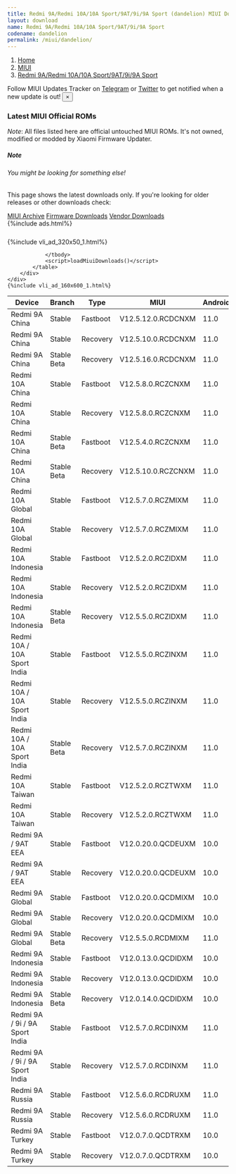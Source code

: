 ```yaml
---
title: Redmi 9A/Redmi 10A/10A Sport/9AT/9i/9A Sport (dandelion) MIUI Downloads
layout: download
name: Redmi 9A/Redmi 10A/10A Sport/9AT/9i/9A Sport
codename: dandelion
permalink: /miui/dandelion/
---
```

<nav aria-label="breadcrumb">
    <ol class="breadcrumb">
        <li class="breadcrumb-item"><a href="/">Home</a></li>
        <li class="breadcrumb-item"><a href="/miui/">MIUI</a></li>
        <li class="breadcrumb-item active" aria-current="page"><a href="/miui/dandelion/">Redmi 9A/Redmi 10A/10A Sport/9AT/9i/9A Sport</a></li>
    </ol>
</nav>
<div class="alert alert-primary alert-dismissible fade show" role="alert">
    Follow MIUI Updates Tracker on <a href="https://t.me/MIUIUpdatesTracker" class="alert-link">Telegram</a>
     or <a href="https://twitter.com/MiFwUpdater" class="alert-link">Twitter</a> to get notified when a new update is out!
    <button type="button" class="close" data-dismiss="alert" aria-label="Close">
        <span aria-hidden="true">&times;</span>
    </button>
</div>

### Latest MIUI Official ROMs
*Note*: All files listed here are official untouched MIUI ROMs. It's not owned, modified or modded by Xiaomi Firmware Updater.
<div class="card">
  <div class="card-body">
    <h5 class="card-title">Note</h5>
    <h6 class="card-subtitle mb-2 text-muted">You might be looking for something else!</h6>
    <p class="card-text">This page shows the latest downloads only.
     If you're looking for older releases or other downloads check:</p>
    <a href="/archive/miui/dandelion/" class="card-link">MIUI Archive</a>
    <a href="/firmware/dandelion/" class="card-link">Firmware Downloads</a>
    <a href="/vendor/dandelion/" class="card-link">Vendor Downloads</a>
  </div>
</div>
{%include ads.html%}
<div class="row justify-content-center">
    <div class="col-10">
        <div class="table-responsive-md" style="margin-top: 25px;">
            {%include vli_ad_320x50_1.html%}
            <table id="miui" class="display dt-responsive nowrap compact table table-striped table-hover table-sm">
                <thead class="thead-dark">
                    <tr>
                        <th data-ref="device">Device</th>
                        <th data-ref="branch">Branch</th>
                        <th data-ref="type">Type</th>
                        <th data-ref="miui">MIUI</th>
                        <th data-ref="android">Android</th>
                        <th data-ref="size">Size</th>
                        <th data-ref="size">Date</th>
                        <th data-ref="link">Link</th>
                    </tr>
                </thead>
                <tbody>
                <tr><td>Redmi 9A China</td><td>Stable</td><td>Fastboot</td><td>V12.5.12.0.RCDCNXM</td><td>11.0</td><td>3.8 GB</td><td>2022-05-27</td><td><a href="/miui/dandelion/stable/V12.5.12.0.RCDCNXM/">Download</a></td></tr>
<tr><td>Redmi 9A China</td><td>Stable</td><td>Recovery</td><td>V12.5.10.0.RCDCNXM</td><td>11.0</td><td>1.9 GB</td><td>2022-03-16</td><td><a href="/miui/dandelion/stable/V12.5.10.0.RCDCNXM/">Download</a></td></tr>
<tr><td>Redmi 9A China</td><td>Stable Beta</td><td>Recovery</td><td>V12.5.16.0.RCDCNXM</td><td>11.0</td><td>1.9 GB</td><td>2022-08-09</td><td><a href="/miui/dandelion/stable beta/V12.5.16.0.RCDCNXM/">Download</a></td></tr>
<tr><td>Redmi 10A China</td><td>Stable</td><td>Fastboot</td><td>V12.5.8.0.RCZCNXM</td><td>11.0</td><td>4.0 GB</td><td>2022-05-21</td><td><a href="/miui/dandelion/stable/V12.5.8.0.RCZCNXM/">Download</a></td></tr>
<tr><td>Redmi 10A China</td><td>Stable</td><td>Recovery</td><td>V12.5.8.0.RCZCNXM</td><td>11.0</td><td>2.0 GB</td><td>2022-05-31</td><td><a href="/miui/dandelion/stable/V12.5.8.0.RCZCNXM/">Download</a></td></tr>
<tr><td>Redmi 10A China</td><td>Stable Beta</td><td>Fastboot</td><td>V12.5.4.0.RCZCNXM</td><td>11.0</td><td>3.9 GB</td><td>2022-03-15</td><td><a href="/miui/dandelion/stable beta/V12.5.4.0.RCZCNXM/">Download</a></td></tr>
<tr><td>Redmi 10A China</td><td>Stable Beta</td><td>Recovery</td><td>V12.5.10.0.RCZCNXM</td><td>11.0</td><td>2.1 GB</td><td>2022-08-17</td><td><a href="/miui/dandelion/stable beta/V12.5.10.0.RCZCNXM/">Download</a></td></tr>
<tr><td>Redmi 10A Global</td><td>Stable</td><td>Fastboot</td><td>V12.5.7.0.RCZMIXM</td><td>11.0</td><td>4.3 GB</td><td>2022-07-08</td><td><a href="/miui/dandelion/stable/V12.5.7.0.RCZMIXM/">Download</a></td></tr>
<tr><td>Redmi 10A Global</td><td>Stable</td><td>Recovery</td><td>V12.5.7.0.RCZMIXM</td><td>11.0</td><td>2.1 GB</td><td>2022-07-19</td><td><a href="/miui/dandelion/stable/V12.5.7.0.RCZMIXM/">Download</a></td></tr>
<tr><td>Redmi 10A Indonesia</td><td>Stable</td><td>Fastboot</td><td>V12.5.2.0.RCZIDXM</td><td>11.0</td><td>3.8 GB</td><td>2022-03-25</td><td><a href="/miui/dandelion/stable/V12.5.2.0.RCZIDXM/">Download</a></td></tr>
<tr><td>Redmi 10A Indonesia</td><td>Stable</td><td>Recovery</td><td>V12.5.2.0.RCZIDXM</td><td>11.0</td><td>2.1 GB</td><td>2022-06-06</td><td><a href="/miui/dandelion/stable/V12.5.2.0.RCZIDXM/">Download</a></td></tr>
<tr><td>Redmi 10A Indonesia</td><td>Stable Beta</td><td>Recovery</td><td>V12.5.5.0.RCZIDXM</td><td>11.0</td><td>2.0 GB</td><td>2022-08-25</td><td><a href="/miui/dandelion/stable beta/V12.5.5.0.RCZIDXM/">Download</a></td></tr>
<tr><td>Redmi 10A / 10A Sport India</td><td>Stable</td><td>Fastboot</td><td>V12.5.5.0.RCZINXM</td><td>11.0</td><td>3.0 GB</td><td>2022-04-26</td><td><a href="/miui/dandelion/stable/V12.5.5.0.RCZINXM/">Download</a></td></tr>
<tr><td>Redmi 10A / 10A Sport India</td><td>Stable</td><td>Recovery</td><td>V12.5.5.0.RCZINXM</td><td>11.0</td><td>2.0 GB</td><td>2022-05-09</td><td><a href="/miui/dandelion/stable/V12.5.5.0.RCZINXM/">Download</a></td></tr>
<tr><td>Redmi 10A / 10A Sport India</td><td>Stable Beta</td><td>Recovery</td><td>V12.5.7.0.RCZINXM</td><td>11.0</td><td>2.1 GB</td><td>2022-06-25</td><td><a href="/miui/dandelion/stable beta/V12.5.7.0.RCZINXM/">Download</a></td></tr>
<tr><td>Redmi 10A Taiwan</td><td>Stable</td><td>Fastboot</td><td>V12.5.2.0.RCZTWXM</td><td>11.0</td><td>3.0 GB</td><td>2022-05-16</td><td><a href="/miui/dandelion/stable/V12.5.2.0.RCZTWXM/">Download</a></td></tr>
<tr><td>Redmi 10A Taiwan</td><td>Stable</td><td>Recovery</td><td>V12.5.2.0.RCZTWXM</td><td>11.0</td><td>2.0 GB</td><td>2022-05-26</td><td><a href="/miui/dandelion/stable/V12.5.2.0.RCZTWXM/">Download</a></td></tr>
<tr><td>Redmi 9A / 9AT EEA</td><td>Stable</td><td>Fastboot</td><td>V12.0.20.0.QCDEUXM</td><td>10.0</td><td>4.0 GB</td><td>2022-07-23</td><td><a href="/miui/dandelion/stable/V12.0.20.0.QCDEUXM/">Download</a></td></tr>
<tr><td>Redmi 9A / 9AT EEA</td><td>Stable</td><td>Recovery</td><td>V12.0.20.0.QCDEUXM</td><td>10.0</td><td>1.8 GB</td><td>2022-08-11</td><td><a href="/miui/dandelion/stable/V12.0.20.0.QCDEUXM/">Download</a></td></tr>
<tr><td>Redmi 9A Global</td><td>Stable</td><td>Fastboot</td><td>V12.0.20.0.QCDMIXM</td><td>10.0</td><td>3.9 GB</td><td>2022-05-14</td><td><a href="/miui/dandelion/stable/V12.0.20.0.QCDMIXM/">Download</a></td></tr>
<tr><td>Redmi 9A Global</td><td>Stable</td><td>Recovery</td><td>V12.0.20.0.QCDMIXM</td><td>10.0</td><td>1.8 GB</td><td>2022-06-01</td><td><a href="/miui/dandelion/stable/V12.0.20.0.QCDMIXM/">Download</a></td></tr>
<tr><td>Redmi 9A Global</td><td>Stable Beta</td><td>Recovery</td><td>V12.5.5.0.RCDMIXM</td><td>11.0</td><td>1.9 GB</td><td>2022-05-19</td><td><a href="/miui/dandelion/stable beta/V12.5.5.0.RCDMIXM/">Download</a></td></tr>
<tr><td>Redmi 9A Indonesia</td><td>Stable</td><td>Fastboot</td><td>V12.0.13.0.QCDIDXM</td><td>10.0</td><td>3.3 GB</td><td>2022-05-18</td><td><a href="/miui/dandelion/stable/V12.0.13.0.QCDIDXM/">Download</a></td></tr>
<tr><td>Redmi 9A Indonesia</td><td>Stable</td><td>Recovery</td><td>V12.0.13.0.QCDIDXM</td><td>10.0</td><td>1.8 GB</td><td>2022-05-23</td><td><a href="/miui/dandelion/stable/V12.0.13.0.QCDIDXM/">Download</a></td></tr>
<tr><td>Redmi 9A Indonesia</td><td>Stable Beta</td><td>Recovery</td><td>V12.0.14.0.QCDIDXM</td><td>10.0</td><td>1.8 GB</td><td>2022-08-17</td><td><a href="/miui/dandelion/stable beta/V12.0.14.0.QCDIDXM/">Download</a></td></tr>
<tr><td>Redmi 9A / 9i / 9A Sport India</td><td>Stable</td><td>Fastboot</td><td>V12.5.7.0.RCDINXM</td><td>11.0</td><td>2.8 GB</td><td>2022-07-04</td><td><a href="/miui/dandelion/stable/V12.5.7.0.RCDINXM/">Download</a></td></tr>
<tr><td>Redmi 9A / 9i / 9A Sport India</td><td>Stable</td><td>Recovery</td><td>V12.5.7.0.RCDINXM</td><td>11.0</td><td>1.9 GB</td><td>2022-07-15</td><td><a href="/miui/dandelion/stable/V12.5.7.0.RCDINXM/">Download</a></td></tr>
<tr><td>Redmi 9A Russia</td><td>Stable</td><td>Fastboot</td><td>V12.5.6.0.RCDRUXM</td><td>11.0</td><td>3.5 GB</td><td>2022-06-22</td><td><a href="/miui/dandelion/stable/V12.5.6.0.RCDRUXM/">Download</a></td></tr>
<tr><td>Redmi 9A Russia</td><td>Stable</td><td>Recovery</td><td>V12.5.6.0.RCDRUXM</td><td>11.0</td><td>2.0 GB</td><td>2022-07-09</td><td><a href="/miui/dandelion/stable/V12.5.6.0.RCDRUXM/">Download</a></td></tr>
<tr><td>Redmi 9A Turkey</td><td>Stable</td><td>Fastboot</td><td>V12.0.7.0.QCDTRXM</td><td>10.0</td><td>3.4 GB</td><td>2021-08-20</td><td><a href="/miui/dandelion/stable/V12.0.7.0.QCDTRXM/">Download</a></td></tr>
<tr><td>Redmi 9A Turkey</td><td>Stable</td><td>Recovery</td><td>V12.0.7.0.QCDTRXM</td><td>10.0</td><td>1.8 GB</td><td>2021-09-02</td><td><a href="/miui/dandelion/stable/V12.0.7.0.QCDTRXM/">Download</a></td></tr>

                </tbody>
                <script>loadMiuiDownloads()</script>
            </table>
        </div>
    </div>
    {%include vli_ad_160x600_1.html%}
</div>
